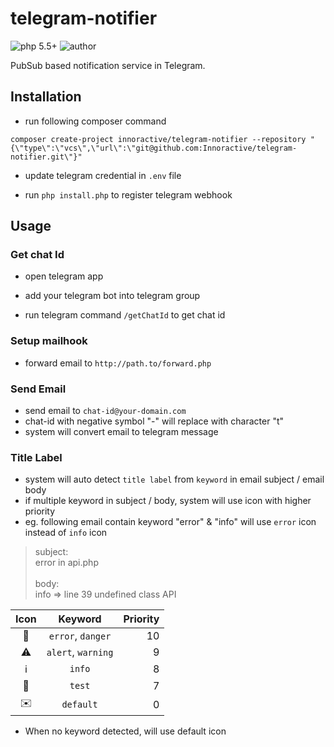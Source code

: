 # telegram-notifier
 ![php 5.5+](https://img.shields.io/badge/php-5.5+-brightgreen.svg?style=flat&logo=php&labelColor=777BB4&logoColor=white&color=lightgrey) ![author](https://img.shields.io/badge/author-kch-brightgreen.svg?style=flat&logo=bitbucket&color=lightgrey)
  
PubSub based notification service in Telegram.

## Installation

- run following composer command
```shell
composer create-project innoractive/telegram-notifier --repository "{\"type\":\"vcs\",\"url\":\"git@github.com:Innoractive/telegram-notifier.git\"}"
```

- update telegram credential in `.env` file

- run `php install.php` to register
 telegram webhook


## Usage
### Get chat Id
- open telegram app

- add your telegram bot into telegram group

- run telegram command `/getChatId` to get chat id

### Setup mailhook
- forward email to `http://path.to/forward.php`

### Send Email
- send email to `chat-id@your-domain.com`
- chat-id with negative symbol "-" will replace with character "t"
- system will convert email to telegram message

### Title Label
- system will auto detect `title label` from `keyword` in email subject / email body
- if multiple keyword in subject / body, system will use icon with higher priority
- eg. following email contain keyword "error" & "info" will use `error` icon instead of `info` icon
> subject: <br> 
> error in api.php<br><br>
> body:<br>
> info => line 39 undefined class API 

| Icon |    Keyword    | Priority |
|:----:|:-------------:|---------:|
|   🚫  |  `error`, `danger` |       10 |
|   ⚠️  | `alert`, `warning` |        9 |
|   ℹ️  |      `info`     |        8 |
|   🧪  |      `test`     |        7 |
|   ✉️  |    `default`    |        0 |

- When no keyword detected, will use default icon
